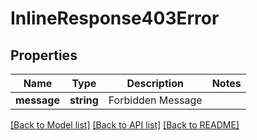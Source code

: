 # InlineResponse403Error

## Properties
Name | Type | Description | Notes
------------ | ------------- | ------------- | -------------
**message** | **string** | Forbidden Message | 

[[Back to Model list]](../README.md#documentation-for-models) [[Back to API list]](../README.md#documentation-for-api-endpoints) [[Back to README]](../README.md)


